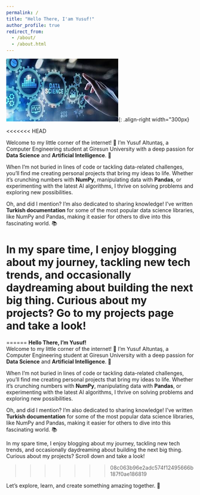 ```yaml
---
permalink: /
title: "Hello There, I'am Yusuf!"
author_profile: true
redirect_from: 
  - /about/
  - /about.html
---
```



![data image](\images\data.png){: .align-right width="300px}

<<<<<<< HEAD


Welcome to my little corner of the internet! 👋 I’m Yusuf Altuntaş, a Computer Engineering student at Giresun University with a deep passion for **Data Science** and **Artificial Intelligence**. 🚀  

When I’m not buried in lines of code or tackling data-related challenges, you’ll find me creating personal projects that bring my ideas to life. Whether it’s crunching numbers with **NumPy**, manipulating data with **Pandas**, or experimenting with the latest AI algorithms, I thrive on solving problems and exploring new possibilities.  

Oh, and did I mention? I’m also dedicated to sharing knowledge! I’ve written **Turkish documentation** for some of the most popular data science libraries, like NumPy and Pandas, making it easier for others to dive into this fascinating world. 📚  

In my spare time, I enjoy blogging about my journey, tackling new tech trends, and occasionally daydreaming about building the next big thing. Curious about my projects? Go to my projects page and take a look!  
=======

======
**Hello There, I’m Yusuf!**  
Welcome to my little corner of the internet! 👋 I’m Yusuf Altuntaş, a Computer Engineering student at Giresun University with a deep passion for **Data Science** and **Artificial Intelligence**. 🚀  

When I’m not buried in lines of code or tackling data-related challenges, you’ll find me creating personal projects that bring my ideas to life. Whether it’s crunching numbers with **NumPy**, manipulating data with **Pandas**, or experimenting with the latest AI algorithms, I thrive on solving problems and exploring new possibilities.  

Oh, and did I mention? I’m also dedicated to sharing knowledge! I’ve written **Turkish documentation** for some of the most popular data science libraries, like NumPy and Pandas, making it easier for others to dive into this fascinating world. 📚  

In my spare time, I enjoy blogging about my journey, tackling new tech trends, and occasionally daydreaming about building the next big thing. Curious about my projects? Scroll down and take a look!  
>>>>>>> 08c063b96e2adc574f12495666b187f0ae186819

Let’s explore, learn, and create something amazing together. 🌟  
